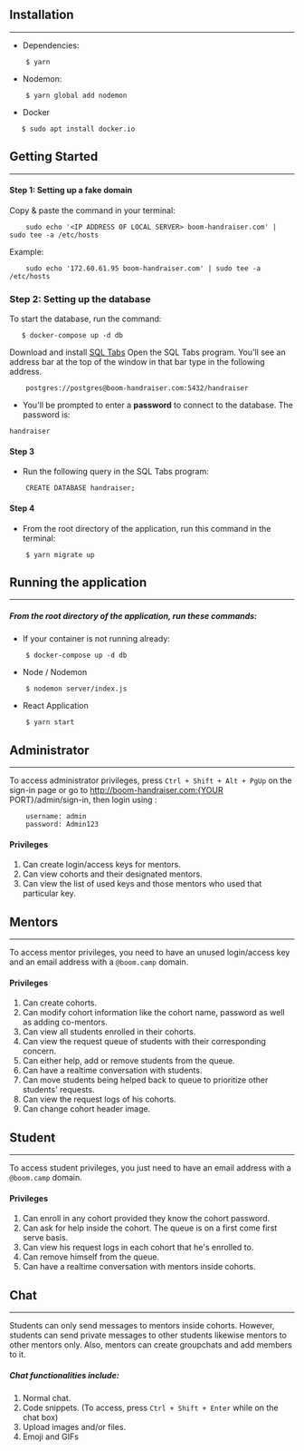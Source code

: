## Installation
------

* Dependencies:
```
    $ yarn
```
* Nodemon:
```
    $ yarn global add nodemon
```
* Docker
```
   $ sudo apt install docker.io
```
## Getting Started
------

#### Step 1: Setting up a fake domain
Copy & paste the command in your terminal:
````
    sudo echo '<IP ADDRESS OF LOCAL SERVER> boom-handraiser.com' | sudo tee -a /etc/hosts
````
Example:
```
    sudo echo '172.60.61.95 boom-handraiser.com' | sudo tee -a /etc/hosts
```
### Step 2: Setting up the database
  To start the database, run the command:
```
   $ docker-compose up -d db
```
Download and install [SQL Tabs](https://www.sqltabs.com/)
Open the SQL Tabs program. You'll see an address bar at the top of the window in that bar type in the following address.
```
    postgres://postgres@boom-handraiser.com:5432/handraiser
```
  * You'll be prompted to enter a **password** to connect to the database. The password is:
```
handraiser
```
#### Step 3
  * Run the following query in the SQL Tabs program:
```
    CREATE DATABASE handraiser;
```
#### Step 4
  * From the root directory of the application, run this command in the terminal:
```
    $ yarn migrate up
```
## Running the application
------
##### From the root directory of the application, run these commands:
* If your container is not running already:
```
    $ docker-compose up -d db
```
* Node / Nodemon
```
    $ nodemon server/index.js
```
* React Application
```
    $ yarn start
```

## Administrator
------
To access administrator privileges, press `Ctrl + Shift + Alt + PgUp` on the sign-in page or go to http://boom-handraiser.com:{YOUR PORT}/admin/sign-in, then login using :
```
    username: admin
    password: Admin123
```
#### Privileges
1. Can create login/access keys for mentors.
2. Can view cohorts and their designated mentors.
3. Can view the list of used keys and those mentors who used that particular key.

## Mentors
------
To access mentor privileges, you need to have an unused login/access key and an email address with a `@boom.camp` domain.
#### Privileges
1. Can create cohorts.
2. Can modify cohort information like the cohort name, password as well as adding co-mentors.
3. Can view all students enrolled in their cohorts.
4. Can view the request queue of students with their corresponding concern.
5. Can either help, add or remove students from the queue.
6. Can have a realtime conversation with students.
7. Can move students being helped back to queue to prioritize other students' requests.
8. Can view the request logs of his cohorts. 
9. Can change cohort header image.

## Student
------
To access student privileges, you just need to have an email address with a `@boom.camp` domain.
#### Privileges
1. Can enroll in any cohort provided they know the cohort password.
2. Can ask for help inside the cohort. The queue is on a first come first serve basis.
3. Can view his request logs in each cohort that he's enrolled to.
5. Can remove himself from the queue.
6. Can have a realtime conversation with mentors inside cohorts.

## Chat
------
Students can only send messages to mentors inside cohorts. However, students can send private messages to other students likewise mentors to other mentors only. Also, mentors can create groupchats and add members to it.
##### Chat functionalities include:
1. Normal chat.
2. Code snippets. (To access, press `Ctrl + Shift + Enter` while on the chat box)
3. Upload images and/or files.
4. Emoji and GIFs